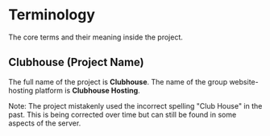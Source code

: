 # Terminology

The core terms and their meaning inside the project.

## Clubhouse (Project Name)

The full name of the project is **Clubhouse**. The name of the group website-hosting platform is **Clubhouse Hosting**.

Note: The project mistakenly used the incorrect spelling "Club House" in the past. This is being corrected over time but can still be found in some aspects of the server.
